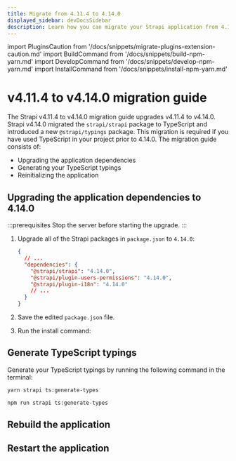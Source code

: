 ```yaml
---
title: Migrate from 4.11.4 to 4.14.0
displayed_sidebar: devDocsSidebar
description: Learn how you can migrate your Strapi application from 4.14.0 to 4.14.0.
---
```


import PluginsCaution from '/docs/snippets/migrate-plugins-extension-caution.md'
import BuildCommand from '/docs/snippets/build-npm-yarn.md'
import DevelopCommand from '/docs/snippets/develop-npm-yarn.md'
import InstallCommand from '/docs/snippets/install-npm-yarn.md'

# v4.11.4 to v4.14.0 migration guide

The Strapi v4.11.4 to v4.14.0 migration guide upgrades v4.11.4 to v4.14.0. Strapi v4.14.0 migrated the `strapi/strapi` package to TypeScript and introduced a new `@strapi/typings` package. This migration is required if you have used TypeScript in your project prior to 4.14.0. The migration guide consists of:

- Upgrading the application dependencies
- Generating your TypeScript typings
- Reinitializing the application

<PluginsCaution components={props.components} />

<!-- TODO: explain what the migration focuses on (i.e. what breaking changes it fixes). -->

## Upgrading the application dependencies to 4.14.0

:::prerequisites
Stop the server before starting the upgrade.
:::

1. Upgrade all of the Strapi packages in `package.json` to `4.14.0`:

   ```json title="path: package.json"
   {
     // ...
     "dependencies": {
       "@strapi/strapi": "4.14.0",
       "@strapi/plugin-users-permissions": "4.14.0",
       "@strapi/plugin-i18n": "4.14.0"
       // ...
     }
   }
   ```

2. Save the edited `package.json` file.

3. Run the install command:
   <InstallCommand components={props.components} />

## Generate TypeScript typings

Generate your TypeScript typings by running the following command in the terminal:

<Tabs groupId="yarn-npm">

<TabItem value="yarn" label="yarn">

```bash
yarn strapi ts:generate-types
```

</TabItem>

<TabItem value="npm" label="npm">

```bash
npm run strapi ts:generate-types
```

</TabItem>

</Tabs>

## Rebuild the application

<BuildCommand components={props.components} />

## Restart the application

<DevelopCommand components={props.components} />
